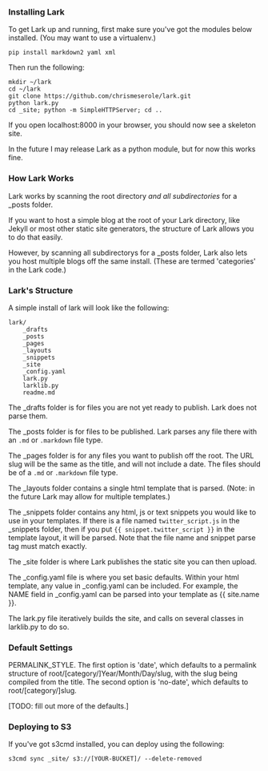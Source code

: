 ### Installing Lark 

To get Lark up and running, first make sure you've got the modules below installed. (You may want to use a virtualenv.) 

	pip install markdown2 yaml xml

Then run the following: 

	mkdir ~/lark
	cd ~/lark
	git clone https://github.com/chrismeserole/lark.git
	python lark.py
	cd _site; python -m SimpleHTTPServer; cd ..

If you open localhost:8000 in your browser, you should now see a skeleton site. 

In the future I may release Lark as a python module, but for now this works fine.

### How Lark Works 

Lark works by scanning the root directory *and all subdirectories* for a _posts folder. 

If you want to host a simple blog at the root of your Lark directory, like Jekyll or most other static site generators, the structure of Lark allows you to do that easily. 

However, by scanning all subdirectorys for a _posts folder, Lark also lets you host multiple blogs off the same install. (These are termed 'categories' in the Lark code.)

### Lark's Structure

A simple install of lark will look like the following: 

	lark/
		_drafts
		_posts
		_pages
		_layouts
		_snippets
		_site
		_config.yaml
		lark.py
		larklib.py
		readme.md

The _drafts folder is for files you are not yet ready to publish. Lark does not parse them.

The _posts folder is for files to be published. Lark parses any file there with an `.md` or `.markdown` file type.

The _pages folder is for any files you want to publish off the root. The URL slug will be the same as the title, and will not include a date. The files should be of a `.md` or `.markdown` file type. 

The _layouts folder contains a single html template that is parsed. (Note: in the future Lark may allow for multiple templates.)

The _snippets folder contains any html, js or text snippets you would like to use in your templates. If there is a file named `twitter_script.js` in the _snippets folder, then if you put `{{ snippet.twitter_script }}` in the template layout, it will be parsed. Note that the file name and snippet parse tag must match exactly. 

The _site folder is where Lark publishes the static site you can then upload. 

The _config.yaml file is where you set basic defaults. Within your html template, any value in _config.yaml can be included. For example, the NAME field in _config.yaml can be parsed into your template as {{ site.name }}. 

The lark.py file iteratively builds the site, and calls on several classes in larklib.py to do so. 


### Default Settings

PERMALINK_STYLE. The first option is 'date', which defaults to a permalink structure of root/[category/]Year/Month/Day/slug, with the slug being compiled from the title. The second option is 'no-date', which defaults to root/[category/]slug.

[TODO: fill out more of the defaults.]


### Deploying to S3

If you've got s3cmd installed, you can deploy using the following: 

	s3cmd sync _site/ s3://[YOUR-BUCKET]/ --delete-removed



